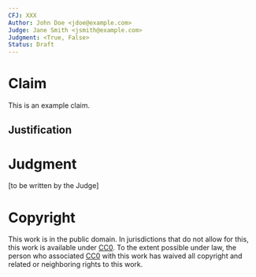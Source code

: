 ```yaml
---
CFJ: XXX
Author: John Doe <jdoe@example.com>
Judge: Jane Smith <jsmith@example.com>
Judgment: <True, False>
Status: Draft
---
```


# Claim

This is an example claim.

## Justification

# Judgment

[to be written by the Judge]

# Copyright

This work is in the public domain. In jurisdictions that do not allow for this, this work is available under [CC0](https://creativecommons.org/publicdomain/zero/1.0/). To the extent possible under law, the person who associated [CC0](https://creativecommons.org/publicdomain/zero/1.0/) with this work has waived all copyright and related or neighboring rights to this work.
